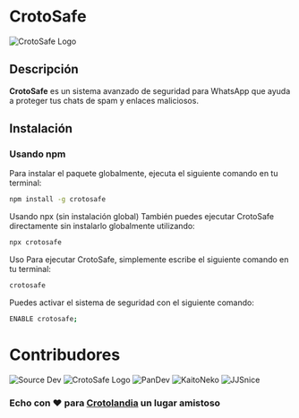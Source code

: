 # CrotoSafe

![CrotoSafe Logo](https://i.postimg.cc/5N2wcjY2/20250529-185303.png)

## Descripción

**CrotoSafe** es un sistema avanzado de seguridad para WhatsApp que ayuda a proteger tus chats de spam y enlaces maliciosos.

## Instalación

### Usando npm

Para instalar el paquete globalmente, ejecuta el siguiente comando en tu terminal:

```bash
npm install -g crotosafe
```

Usando npx (sin instalación global)
También puedes ejecutar CrotoSafe directamente sin instalarlo globalmente utilizando:

```bash
npx crotosafe
```

Uso
Para ejecutar CrotoSafe, simplemente escribe el siguiente comando en tu terminal:

```bash
crotosafe
```

Puedes activar el sistema de seguridad con el siguiente comando:

```bash
ENABLE crotosafe;
```

# Contribudores

![Source Dev](https://i.postimg.cc/Kv8M3Mcg/Ajolotee.png)
![CrotoSafe Logo](https://i.postimg.cc/1Rj9MncF/Game-Over-2.png)
![PanDev](https://i.postimg.cc/MZNS1kqb/saco.webp)
![KaitoNeko](https://i.postimg.cc/Dwd3V8sB/Maplespe.jpg)
![JJSnice](https://i.postimg.cc/3rswY04T/39d2894c-42ea-4f59-8f93-1926afbbde9e.png)

### Echo con ❤️ para [Crotolandia](https://chat.whatsapp.com/B69PS2nwg8s6SJP03xbbMF) un lugar amistoso
